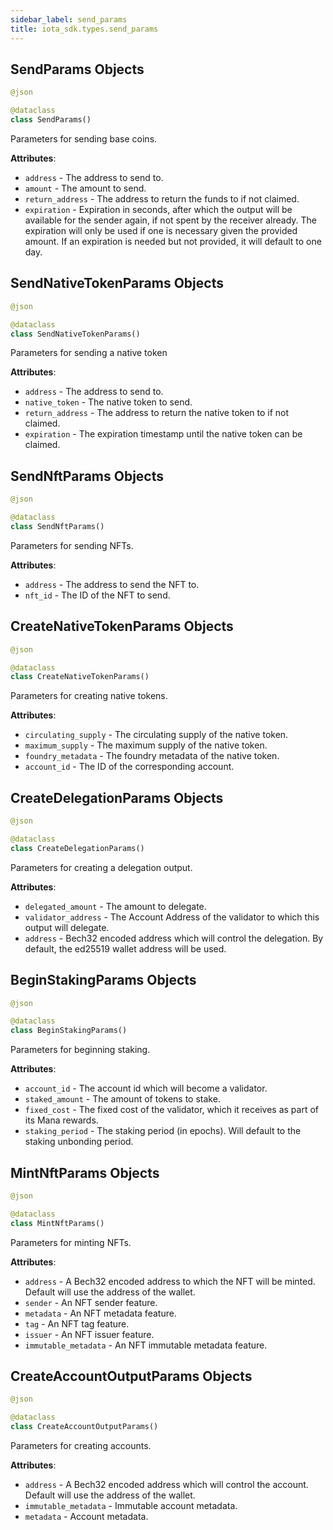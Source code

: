 ```yaml
---
sidebar_label: send_params
title: iota_sdk.types.send_params
---
```


## SendParams Objects

```python
@json

@dataclass
class SendParams()
```

Parameters for sending base coins.

**Attributes**:

- `address` - The address to send to.
- `amount` - The amount to send.
- `return_address` - The address to return the funds to if not claimed.
- `expiration` - Expiration in seconds, after which the output will be available for the sender again, if not spent by the
  receiver already. The expiration will only be used if one is necessary given the provided amount. If an
  expiration is needed but not provided, it will default to one day.

## SendNativeTokenParams Objects

```python
@json

@dataclass
class SendNativeTokenParams()
```

Parameters for sending a native token

**Attributes**:

- `address` - The address to send to.
- `native_token` - The native token to send.
- `return_address` - The address to return the native token to if not claimed.
- `expiration` - The expiration timestamp until the native token can be claimed.

## SendNftParams Objects

```python
@json

@dataclass
class SendNftParams()
```

Parameters for sending NFTs.

**Attributes**:

- `address` - The address to send the NFT to.
- `nft_id` - The ID of the NFT to send.

## CreateNativeTokenParams Objects

```python
@json

@dataclass
class CreateNativeTokenParams()
```

Parameters for creating native tokens.

**Attributes**:

- `circulating_supply` - The circulating supply of the native token.
- `maximum_supply` - The maximum supply of the native token.
- `foundry_metadata` - The foundry metadata of the native token.
- `account_id` - The ID of the corresponding account.

## CreateDelegationParams Objects

```python
@json

@dataclass
class CreateDelegationParams()
```

Parameters for creating a delegation output.

**Attributes**:

- `delegated_amount` - The amount to delegate.
- `validator_address` - The Account Address of the validator to which this output will delegate.
- `address` - Bech32 encoded address which will control the delegation. By default, the ed25519 wallet address will be used.

## BeginStakingParams Objects

```python
@json

@dataclass
class BeginStakingParams()
```

Parameters for beginning staking.

**Attributes**:

- `account_id` - The account id which will become a validator.
- `staked_amount` - The amount of tokens to stake.
- `fixed_cost` - The fixed cost of the validator, which it receives as part of its Mana rewards.
- `staking_period` - The staking period (in epochs). Will default to the staking unbonding period.

## MintNftParams Objects

```python
@json

@dataclass
class MintNftParams()
```

Parameters for minting NFTs.

**Attributes**:

- `address` - A Bech32 encoded address to which the NFT will be minted. Default will use the address of the wallet.
- `sender` - An NFT sender feature.
- `metadata` - An NFT metadata feature.
- `tag` - An NFT tag feature.
- `issuer` - An NFT issuer feature.
- `immutable_metadata` - An NFT immutable metadata feature.

## CreateAccountOutputParams Objects

```python
@json

@dataclass
class CreateAccountOutputParams()
```

Parameters for creating accounts.

**Attributes**:

- `address` - A Bech32 encoded address which will control the account. Default will use the address of the wallet.
- `immutable_metadata` - Immutable account metadata.
- `metadata` - Account metadata.

